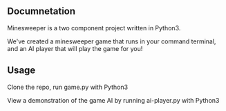 ## Documnetation

Minesweeper is a two component project written in Python3.

We've created a minesweeper game that runs in your command terminal, and an AI player that will play the game for you!

## Usage

Clone the repo, run game.py with Python3

View a demonstration of the game AI by running ai-player.py with Python3
